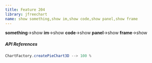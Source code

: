 ```yaml
---
title: Feature 204
library: jfreechart
name: show something,show im,show code,show panel,show frame
---
```


**something**->show **im**->show **code**->show **panel**->show **frame**->show 

##### API References

```java
ChartFactory.createPieChart3D --> 100 %
```
